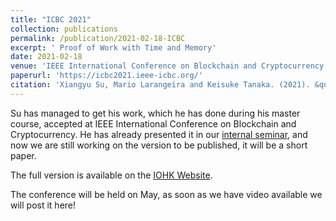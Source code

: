 ```yaml
---
title: "ICBC 2021"
collection: publications
permalink: /publication/2021-02-18-ICBC
excerpt: ' Proof of Work with Time and Memory'
date: 2021-02-18
venue: 'IEEE International Conference on Blockchain and Cryptocurrency'
paperurl: 'https://icbc2021.ieee-icbc.org/'
citation: 'Xiangyu Su, Mario Larangeira and Keisuke Tanaka. (2021). &quot;How to Prove Work: With Time or Memory.&quot; <i>ICBC IEEE 2021</i>.'
---
```


Su has managed to get his work, which he has done during his master course,  accepted at IEEE International Conference on Blockchain and Cryptocurrency. He has already presented it in our [internal seminar](teaching/2020-06-18-time-lock-puzzle), and now we are still working on the version to be published, it will be a short paper.  

The full version is available on the [IOHK Website](https://iohk.io/en/research/library/papers/how-to-prove-workwith-time-or-memoryextended-abstract/).  


The conference will be held on May, as soon as we have video available we will post it here!  













